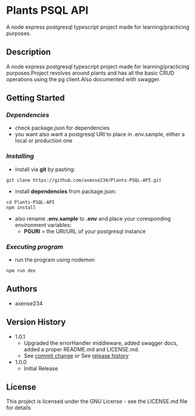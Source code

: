 # **Plants PSQL API**

A node express postgresql typescript project made for learning/practicing purposes.

## **Description**

A node express postgresql typescript project made for learning/practicing purposes.Project revolves around plants and has all the basic CRUD operations using the pg client.Also documented with swagger.

## **Getting Started**

### _Dependencies_

- check package.json for dependencies
- you want also want a postgresql URI to place in .env.sample, either a local or production one

### _Installing_

- install via **git** by pasting:

```
git clone https://github.com/axense234/Plants-PSQL-API.git
```

- install **dependencies** from package.json:

```
cd Plants-PSQL-API
npm install
```

- also rename **.env.sample** to **.env** and place your coresponding environment variables:
  - **PGURI** = the URI/URL of your postgresql instance

### _Executing program_

- run the program using nodemon

```
npm run dev
```

## **Authors**

- axense234

## **Version History**

- 1.0.1
  - Upgraded the errorHandler middleware, added swagger docs, added a proper README.md and LICENSE.md.
  - See [commit change](https://github.com/axense234/Plants-PSQL-API/commits/master) or See [release history](https://github.com/axense234/Plants-PSQL-API/releases)
- 1.0.0
  - Initial Release

## **License**

This project is licensed under the GNU License - see the LICENSE.md file for details

